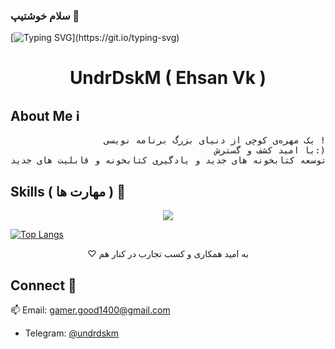 ### سلام خوشتیپ 👋
[![Typing SVG](https://readme-typing-svg.demolab.com?font=Bitter&weight=500&size=25&duration=4999&pause=1000&color=F0E7FF&center=true&multiline=true&random=true&width=435&lines=Lets+Create+Somthing+Intresting+.+.+.)](https://git.io/typing-svg)
<h1 align="center">UndrDskM ( Ehsan Vk )</h1>



## About Me ℹ
<pre style="text-align: right;">
یک مهره‌ی کوچی‌ از دنیای بزرگ برنامه نویسی !
با امید کشف و گسترش:)
توسعه کتابخونه های جدید و یادگیری کتابخونه و قابلیت های جدید
</pre>




## Skills ( مهارت ها  ) 🧮
<p align="center">
  <a href="https://skillicons.dev">
    <img src="https://skillicons.dev/icons?i=python,cs,blender,django,html,css,git,github,bootstrap,pyrogram" />
  </a>
</p>

[![Top Langs](https://github-readme-stats.vercel.app/api/top-langs/?username=undrdsk0m&layout=donut)](https://github.com/anuraghazra/github-readme-stats)
<br>

<div>
 
<div align="right" style="direction:rtl; text-align:center;">
 به امید همکاری و کسب تجارب در کنار هم ♡
</div>


## Connect 📲
📫 Email: [gamer.good1400@gmail.com](mailto:gamer.good1400@gmail.com)
- Telegram: [@undrdskm](https://t.me/undrdskm)

</div>
